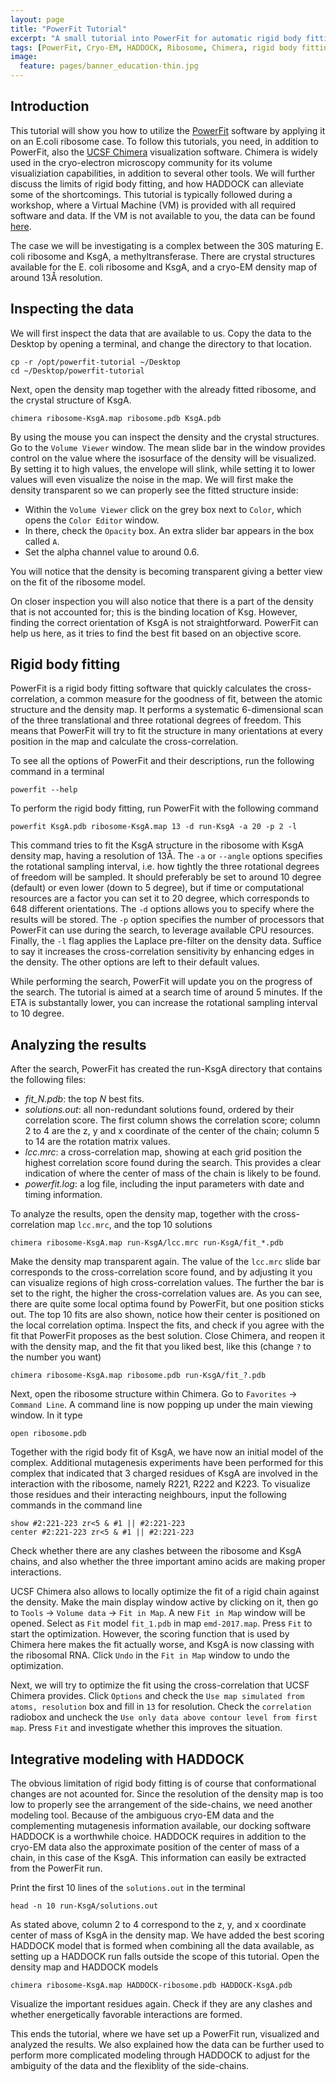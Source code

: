 ```yaml
---
layout: page
title: "PowerFit Tutorial"
excerpt: "A small tutorial into PowerFit for automatic rigid body fitting"
tags: [PowerFit, Cryo-EM, HADDOCK, Ribosome, Chimera, rigid body fitting]
image:
  feature: pages/banner_education-thin.jpg
---
```


## Introduction

This tutorial will show you how to utilize the [PowerFit][link-powerfit]
software by applying it on an E.coli ribosome case. To follow this tutorials,
you need, in addition to PowerFit, also the [UCSF Chimera][link-chimera]
visualization software. Chimera is widely used in the cryo-electron microscopy
community for its volume visualiziation capabilities, in addition to several
other tools. We will further discuss the limits of rigid body fitting, and how
HADDOCK can alleviate some of the shortcomings. This tutorial is typically
followed during a workshop, where a Virtual Machine (VM) is provided with all
required software and data. If the VM is not available to you, the data can be
found [here][link-data].

The case we will be investigating is a complex between the 30S maturing E. coli
ribosome and KsgA, a methyltransferase. There are crystal structures available
for the E. coli ribosome and KsgA, and a cryo-EM density map of around 13Å
resolution.


## Inspecting the data

We will first inspect the data that are available to us. Copy the data to the
Desktop by opening a terminal, and change the directory to that location.

    cp -r /opt/powerfit-tutorial ~/Desktop
    cd ~/Desktop/powerfit-tutorial

Next, open the density map together with the already fitted ribosome, and the
crystal structure of KsgA.

    chimera ribosome-KsgA.map ribosome.pdb KsgA.pdb

By using the mouse you can inspect the density and the crystal structures.  Go
to the `Volume Viewer` window. The mean slide bar in the window provides
control on the value where the isosurface of the density will be visualized. By
setting it to high values, the envelope will slink, while setting it to lower
values will even visualize the noise in the map.  We will first make the
density transparent so we can properly see the fitted structure inside:

* Within the `Volume Viewer` click on the grey box next to `Color`, which opens
  the `Color Editor` window.
* In there, check the `Opacity` box. An extra slider bar appears in the box
  called `A`.
* Set the alpha channel value to around 0.6.

You will notice that the density is becoming transparent giving a better view
on the fit of the ribosome model.

On closer inspection you will also notice that there is a part of the density
that is not accounted for; this is the binding location of Ksg. However,
finding the correct orientation of KsgA is not straightforward. PowerFit can
help us here, as it tries to find the best fit based on an objective score.


## Rigid body fitting

PowerFit is a rigid body fitting software that quickly calculates the
cross-correlation, a common measure for the goodness of fit, between the atomic
structure and the density map. It performs a systematic 6-dimensional scan of
the three translational and three rotational degrees of freedom. This means
that PowerFit will try to fit the structure in many orientations at every
position in the map and calculate the cross-correlation.

To see all the options of PowerFit and their descriptions, run the following
command in a terminal

    powerfit --help

To perform the rigid body fitting, run PowerFit with the following command

    powerfit KsgA.pdb ribosome-KsgA.map 13 -d run-KsgA -a 20 -p 2 -l

This command tries to fit the KsgA structure in the ribosome with KsgA density
map, having a resolution of 13Å. The `-a` or `--angle` options specifies the
rotational sampling interval, i.e. how tightly the three rotational degrees of
freedom will be sampled. It should preferably be set to around 10 degree
(default) or even lower (down to 5 degree), but if time or computational
resources are a factor you can set it to 20 degree, which corresponds to 648
different orientations.  The `-d` options allows you to specify where the
results will be stored. The `-p` option specifies the number of processors that
PowerFit can use during the search, to leverage available CPU resources.
Finally, the `-l` flag applies the Laplace pre-filter on the density data.
Suffice to say it increases the cross-correlation sensitivity by enhancing
edges in the density. The other options are left to their default values.

While performing the search, PowerFit will update you on the progress of the
search. The tutorial is aimed at a search time of around 5 minutes. If the ETA
is substantally lower, you can increase the rotational sampling interval to 10
degree.


## Analyzing the results

After the search, PowerFit has created the run-KsgA directory that contains the
following files:

* *fit_N.pdb*: the top *N* best fits.
* *solutions.out*: all non-redundant solutions found, ordered by their
correlation score. The first column shows the correlation score; column 2 to 4
are the z, y and x coordinate of the center of the chain; column 5 to 14 are
the rotation matrix values.
* *lcc.mrc*: a cross-correlation map, showing at each grid position the highest
correlation score found during the search. This provides a clear indication of
where the center of mass of the chain is likely to be found.
* *powerfit.log*: a log file, including the input parameters with date and
timing information.

To analyze the results, open the density map, together with the
cross-correlation map `lcc.mrc`, and the top 10 solutions

    chimera ribosome-KsgA.map run-KsgA/lcc.mrc run-KsgA/fit_*.pdb

Make the density map transparent again. The value of the `lcc.mrc` slide bar
corresponds to the cross-correlation score found, and by adjusting it you can
visualize regions of high cross-correlation values. The further the bar is set
to the right, the higher the cross-correlation values are. As you can see,
there are quite some local optima found by PowerFit, but one position sticks
out. The top 10 fits are also shown, notice how their center is positioned on
the local correlation optima. Inspect the fits, and check if you agree with the
fit that PowerFit proposes as the best solution. Close Chimera, and reopen it
with the density map, and the fit that you liked best, like this (change `?` to
the number you want)

    chimera ribosome-KsgA.map ribosome.pdb run-KsgA/fit_?.pdb

Next, open the ribosome structure within Chimera. Go to `Favorites` → `Command
Line`. A command line is now popping up under the main viewing window. In it type

    open ribosome.pdb

Together with the rigid body fit of KsgA, we have now an initial model of the
complex. Additional mutagenesis experiments have been performed for this
complex that indicated that 3 charged residues of KsgA are involved in the
interaction with the ribosome, namely R221, R222 and K223. To visualize those
residues and their interacting neighbours, input the following commands in the
command line

    show #2:221-223 zr<5 & #1 || #2:221-223
    center #2:221-223 zr<5 & #1 || #2:221-223

Check whether there are any clashes between the ribosome and KsgA chains, and
also whether the three important amino acids are making proper interactions.

UCSF Chimera also allows to locally optimize the fit of a rigid chain against
the density.  Make the main display window active by clicking on it, then go to
`Tools` → `Volume data` → `Fit in Map`. A new `Fit in Map` window will be
opened. Select as `Fit` model `fit_1.pdb` in map `emd-2017.map`. Press `Fit` to
start the optimization. However, the scoring function that is used by Chimera
here makes the fit actually worse, and KsgA is now classing with the ribosomal
RNA. Click `Undo` in the `Fit in Map` window to undo the optimization.

Next, we will try to optimize the fit using the cross-correlation that UCSF
Chimera provides. Click `Options` and check the `Use map simulated from atoms,
resolution` box and fill in `13` for resolution. Check the `correlation`
radiobox and uncheck the `Use only data above contour level from first map`.
Press `Fit` and investigate whether this improves the situation.


## Integrative modeling with HADDOCK

The obvious limitation of rigid body fitting is of course that conformational
changes are not acounted for. Since the resolution of the density map is too
low to properly see the arrangement of the side-chains, we need another modeling
tool. Because of the ambiguous cryo-EM data and the complementing mutagenesis
information available, our docking software HADDOCK is a worthwhile choice.
HADDOCK requires in addition to the cryo-EM data also the approximate position
of the center of mass of a chain, in this case of the KsgA. This information
can easily be extracted from the PowerFit run.

Print the first 10 lines of the `solutions.out` in the terminal

    head -n 10 run-KsgA/solutions.out

As stated above, column 2 to 4 correspond to the z, y, and x coordinate center
of mass of KsgA in the density map. We have added the best scoring HADDOCK
model that is formed when combining all the data available, as setting up a
HADDOCK run falls outside the scope of this tutorial. Open the density map and
HADDOCK models

    chimera ribosome-KsgA.map HADDOCK-ribosome.pdb HADDOCK-KsgA.pdb

Visualize the important residues again. Check if they are any clashes and
whether energetically favorable interactions are formed.

This ends the tutorial, where we have set up a PowerFit run, visualized and
analyzed the results. We also explained how the data can be further used to
perform more complicated modeling through HADDOCK to adjust for the ambiguity
of the data and the flexiblity of the side-chains.


[link-powerfit]: https://github.com/haddocking/powerfit "PowerFit"
[link-chimera]: https://www.cgl.ucsf.edu/chimera/ "UCSF Chimera"
[link-data]: https://github.com/haddocking/powerfit-tutorial "PowerFit tutorial data"
